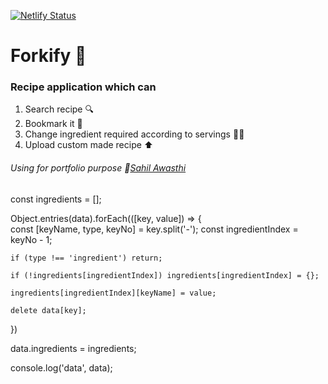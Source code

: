 [![Netlify Status](https://api.netlify.com/api/v1/badges/571488fc-f366-4107-b61a-a98217f4e943/deploy-status)](https://forkify-sahil.netlify.app/)

# Forkify 🍜

### Recipe application which can

1. Search recipe 🔍
2. Bookmark it 🔖
3. Change ingredient required according to servings 👯👯
4. Upload custom made recipe ⬆️

###### Using for portfolio purpose :link:[Sahil Awasthi](https://linktr.ee/sahilawasthi)

const ingredients = [];

Object.entries(data).forEach(([key, value]) => {  
 const [keyName, type, keyNo] = key.split('-');
const ingredientIndex = keyNo - 1;

    if (type !== 'ingredient') return;

    if (!ingredients[ingredientIndex]) ingredients[ingredientIndex] = {};

    ingredients[ingredientIndex][keyName] = value;

    delete data[key];

})

data.ingredients = ingredients;

console.log('data', data);

